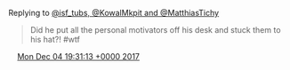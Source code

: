 Replying to [@isf\_tubs, @KowalMkpit and @MatthiasTichy](https://twitter.com/isf_tubs/status/937589814844641281)

> Did he put all the personal motivators off his desk and stuck them to his hat?\! \#wtf

<img src="../../media/tweet.ico" width="12" /> [Mon Dec 04 19:31:13 +0000 2017](https://twitter.com/DromerDenker/status/937766259537539075)